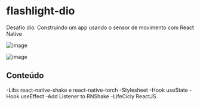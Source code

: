 # flashlight-dio

Desafio dio: Construindo um app usando o sensor de movimento com React Native

![image](https://user-images.githubusercontent.com/91967276/173249646-5d937920-ddf5-4bad-a7c0-f87bc8b6c31e.png)

![image](https://user-images.githubusercontent.com/91967276/173249670-2f195828-a752-48fa-a7e6-4ac6e0537e09.png)


## Conteúdo

-Libs react-native-shake e react-native-torch
-Stylesheet
-Hook useState
-Hook useEffect
-Add Listener to RNShake
-LifeCicly ReactJS
